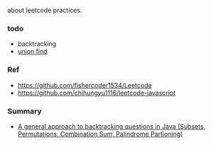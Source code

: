 about leetcode practices.

### todo
- backtracking
- [union find](https://www.coursera.org/learn/algorithms-part1/lecture/fjxHC/dynamic-connectivity)

### Ref
- https://github.com/fishercoder1534/Leetcode
- https://github.com/chihungyu1116/leetcode-javascript


### Summary
- [A general approach to backtracking questions in Java (Subsets, Permutations, Combination Sum, Palindrome Partioning)](https://leetcode.com/problems/permutations/discuss/18239/A-general-approach-to-backtracking-questions-in-Java-(Subsets-Permutations-Combination-Sum-Palindrome-Partioning))
